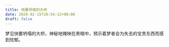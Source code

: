 ```yaml
---
title: 快要坍塌的大桥
date: 2020-02-15T20:54:12+08:00
draft: false
---
```


梦见快要坍塌的大桥，神秘地掩映在黑暗中，预示着梦者会为失去的宝贵东西而感到忧郁。<br>
